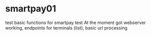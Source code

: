 # smartpay01
test basic functions for smartpay test
At the moment got webserver working, endpoints for terminals (list), basic url processing
